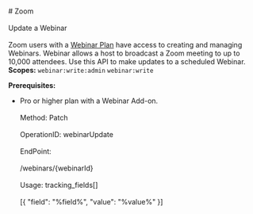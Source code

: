 <br>#     Zoom</br>
<br>Update a Webinar</br>
<br>Zoom users with a [Webinar Plan](https://zoom.us/webinar) have access to creating and managing Webinars. Webinar allows a host to broadcast a Zoom meeting to up to 10,000 attendees.
Use this API to make updates to a scheduled Webinar.
**Scopes:** `webinar:write:admin` `webinar:write`
 
**Prerequisites:**
* Pro or higher plan with a Webinar Add-on.</br>
<br>Method: Patch</br>
<br>OperationID: webinarUpdate</br>
<br>EndPoint:</br>
<br>/webinars/{webinarId}</br>
<br>Usage: tracking_fields[]</br>
<br>[{
  "field": "%field%",
  "value": "%value%"
}]</br>
